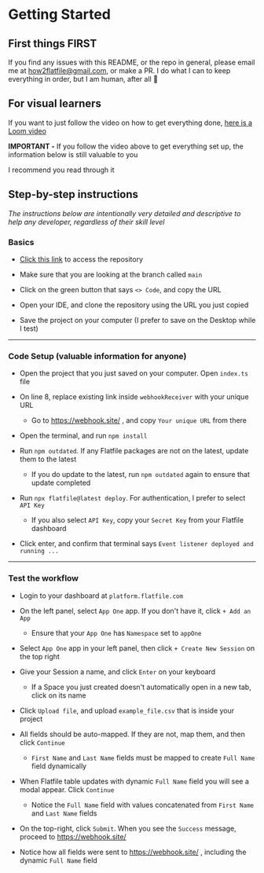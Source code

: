 # Getting Started

## First things FIRST

If you find any issues with this README, or the repo in general, please email me at how2flatfile@gmail.com, or make a PR. I do what I can to keep everything in order, but I am human, after all 🙂

## For visual learners

If you want to just follow the video on how to get everything done, [here is a Loom video](https://www.loom.com/share/ca49c0f0facd4f31ad38d808b697115f?sid=5c4e2475-5d16-4e5e-a97c-4285fcd782d6)

**IMPORTANT -** If you follow the video above to get everything set up, the information below is still valuable to you

I recommend you read through it

## Step-by-step instructions

*The instructions below are intentionally very detailed and descriptive to help any developer, regardless of their skill level*


### Basics
- [Click this link](https://github.com/how2flatfile/create-field-dynamically-with-values.git) to access the repository

- Make sure that you are looking at the branch called `main`  

- Click on the green button that says `<> Code`, and copy the URL  

- Open your IDE, and clone the repository using the URL you just copied  

- Save the project on your computer (I prefer to save on the Desktop while I test)  

_________________________________________________
### Code Setup (valuable information for anyone)
- Open the project that you just saved on your computer. Open `index.ts` file

- On line 8, replace existing link inside `webhookReceiver` with your unique URL
  - Go to https://webhook.site/ , and copy `Your unique URL` from there

- Open the terminal, and run `npm install`

- Run `npm outdated`. If any Flatfile packages are not on the latest, update them to the latest
  - If you do update to the latest, run `npm outdated` again to ensure that update completed

- Run `npx flatfile@latest deploy`. For authentication, I prefer to select `API Key`
  - If you also select `API Key`, copy your `Secret Key` from your Flatfile dashboard

- Click enter, and confirm that terminal says `Event listener deployed and running ...`

_________________________________________________
### Test the workflow
- Login to your dashboard at `platform.flatfile.com`

- On the left panel, select `App One` app. If you don't have it, click `+ Add an App`
  - Ensure that your `App One` has `Namespace` set to `appOne`

- Select `App One` app in your left panel, then click `+ Create New Session` on the top right

- Give your Session a name, and click `Enter` on your keyboard
  - If a Space you just created doesn't automatically open in a new tab, click on its name

- Click `Upload file`, and upload `example_file.csv` that is inside your project

- All fields should be auto-mapped. If they are not, map them, and then click `Continue`
  - `First Name` and `Last Name` fields must be mapped to create `Full Name` field dynamically

- When Flatfile table updates with dynamic `Full Name` field you will see a modal appear. Click `Continue`
  - Notice the `Full Name` field with values concatenated from `First Name` and `Last Name` fields

- On the top-right, click `Submit`. When you see the `Success` message, proceed to https://webhook.site/ 

- Notice how all fields were sent to https://webhook.site/ , including the dynamic `Full Name` field